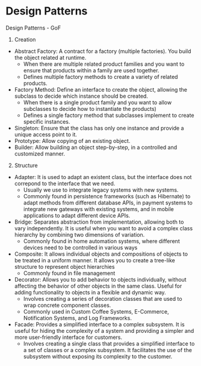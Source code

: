 # Design Patterns

Design Patterns - GoF

1) Creation
- Abstract Factory: A contract for a factory (multiple factories). You build the object related at runtime.
  * When there are multiple related product families and you want to ensure that products within a family are used together.
  * Defines multiple factory methods to create a variety of related products.
- Factory Method: Define an interface to create the object, allowing the subclass to decide which instance should be created.
  * When there is a single product family and you want to allow subclasses to decide how to instantiate the products)
  * Defines a single factory method that subclasses implement to create specific instances.
- Singleton: Ensure that the class has only one instance and provide a unique access point to it.
- Prototype: Allow copying of an existing object.
- Builder: Allow building an object step-by-step, in a controlled and customized manner.

2) Structure
- Adapter: It is used to adapt an existent class, but the interface does not correpond to the interface that we need.
  * Usually we use to integrate legacy systems with new systems.
  * Commonly found in persistence frameworks (such as Hibernate) to adapt methods from different database APIs, in payment systems to integrate new gateways with existing systems, and in mobile applications to adapt different device APIs.
- Bridge: Separates abstraction from implementation, allowing both to vary independently. It is useful when you want to avoid a complex class hierarchy by combining two dimensions of variation.
  * Commonly found in home automation systems, where different devices need to be controlled in various ways
- Composite: It allows individual objects and compositions of objects to be treated in a uniform manner. It allows you to create a tree-like structure to represent object hierarchies
  * Commonly found in file management
- Decorator: Allows you to add behavior to objects individually, without affecting the behavior of other objects in the same class. Useful for adding functionality to objects in a flexible and dynamic way.
  * Involves creating a series of decoration classes that are used to wrap concrete component classes.
  * Commonly used in Custom Coffee Systems, E-Commerce, Notification Systems, and Log Frameworks.
- Facade: Provides a simplified interface to a complex subsystem. It is useful for hiding the complexity of a system and providing a simpler and more user-friendly interface for customers.
  * Involves creating a single class that provides a simplified interface to a set of classes or a complex subsystem. It facilitates the use of the subsystem without exposing its complexity to the customer.